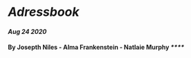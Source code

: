 # _Adressbook_

#### _Aug 24 2020_

#### By Josepth Niles  - Alma Frankenstein -  Natlaie Murphy _****_

#